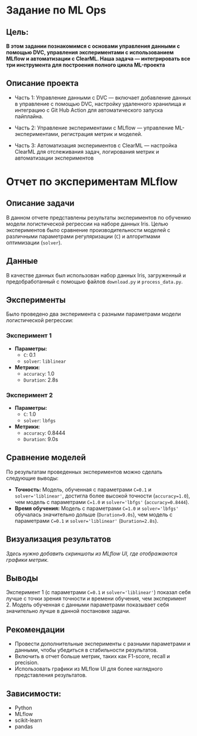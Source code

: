 # **Задание по ML Ops**
## Цель:
**В этом задании познакомимся с основами управления данными с помощью DVC, управления экспериментами с использованием MLflow и автоматизации с ClearML. 
Наша задача — интегрировать все три инструмента для построения полного цикла ML-проекта**

## Описание проекта

* Часть 1: Управление данными с DVC — включает добавление данных в управление с помощью DVC, настройку удаленного хранилища и интеграцию с Git Hub Action для автоматического запуска пайплайна.


* Часть 2: Управление экспериментами с MLflow — управление ML-экспериментами, регистрация метрик и моделей.

* Часть 3: Автоматизация экспериментов с ClearML — настройка ClearML для отслеживания задач, логирования метрик и автоматизации экспериментов

# Отчет по экспериментам MLflow

## Описание задачи

В данном отчете представлены результаты экспериментов по обучению модели логистической регрессии на наборе данных Iris. Целью экспериментов было сравнение производительности моделей с различными параметрами регуляризации (`C`) и алгоритмами оптимизации (`solver`).

## Данные

В качестве данных был использован набор данных Iris, загруженный и предобработанный с помощью файлов `download.py` и `process_data.py`.

## Эксперименты

Было проведено два эксперимента с разными параметрами модели логистической регрессии:

### Эксперимент 1

*   **Параметры:**
    *   `C`: 0.1
    *   `solver`: `liblinear`
*   **Метрики:**
    *   `accuracy`: 1.0
    *   `Duration`: 2.8s

### Эксперимент 2

*   **Параметры:**
    *   `C`: 1.0
    *   `solver`: `lbfgs`
*   **Метрики:**
    *   `accuracy`: 0.8444
    *   `Duration`: 9.0s

## Сравнение моделей

По результатам проведенных экспериментов можно сделать следующие выводы:

*   **Точность:** Модель, обученная с параметрами `C=0.1` и `solver='liblinear'`, достигла более высокой точности (`accuracy=1.0`), чем модель с параметрами `C=1.0` и `solver='lbfgs'` (`accuracy=0.8444`).
*   **Время обучения:** Модель с параметрами `C=1.0` и `solver='lbfgs'` обучалась значительно дольше (`Duration=9.0s`), чем модель с параметрами `C=0.1` и `solver='liblinear'` (`Duration=2.8s`).

## Визуализация результатов

*Здесь нужно добавить скриншоты из MLflow UI, где отображаются графики метрик.*

## Выводы

Эксперимент 1 (с параметрами `C=0.1` и `solver='liblinear'`) показал себя лучше с точки зрения точности и времени обучения, чем эксперимент 2. Модель обученная с данными параметрами показывает себя значительно лучше в данной постановке задачи.

## Рекомендации

*   Провести дополнительные эксперименты с разными параметрами и данными, чтобы убедиться в стабильности результатов.
*   Включить в отчет больше метрик, таких как F1-score, recall и precision.
*   Использовать графики из MLflow UI для более наглядного представления результатов.

## Зависимости:

* Python
* MLflow
* scikit-learn
* pandas